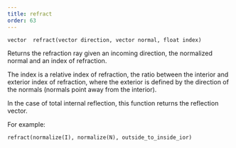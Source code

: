 ```yaml
---
title: refract
order: 63
---
```

`vector  refract(vector direction, vector normal, float index)`

Returns the refraction ray given an incoming direction, the
normalized normal and an index of refraction.

The index is a relative index of refraction, the ratio between
the interior and exterior index of refraction, where the exterior
is defined by the direction of the normals (normals point away from
the interior).

In the case of total internal reflection, this function returns the
reflection vector.

For example:

```vex
refract(normalize(I), normalize(N), outside_to_inside_ior)

```
